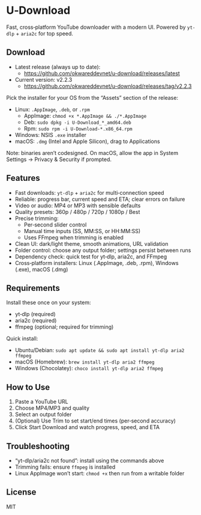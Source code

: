 # U‑Download

Fast, cross‑platform YouTube downloader with a modern UI. Powered by `yt-dlp` + `aria2c` for top speed.

## Download

- Latest release (always up to date):
  - https://github.com/okwareddevnet/u-download/releases/latest
- Current version: v2.2.3
  - https://github.com/okwareddevnet/u-download/releases/tag/v2.2.3

Pick the installer for your OS from the “Assets” section of the release:

- Linux: `.AppImage`, `.deb`, or `.rpm`
  - AppImage: `chmod +x *.AppImage && ./*.AppImage`
  - Deb: `sudo dpkg -i U-Download_*_amd64.deb`
  - Rpm: `sudo rpm -i U-Download-*.x86_64.rpm`
- Windows: NSIS `.exe` installer
- macOS: `.dmg` (Intel and Apple Silicon), drag to Applications

Note: binaries aren’t codesigned. On macOS, allow the app in System Settings → Privacy & Security if prompted.

## Features

- Fast downloads: `yt-dlp` + `aria2c` for multi‑connection speed
- Reliable: progress bar, current speed and ETA; clear errors on failure
- Video or audio: MP4 or MP3 with sensible defaults
- Quality presets: 360p / 480p / 720p / 1080p / Best
- Precise trimming:
  - Per‑second slider control
  - Manual time inputs (SS, MM:SS, or HH:MM:SS)
  - Uses FFmpeg when trimming is enabled
- Clean UI: dark/light theme, smooth animations, URL validation
- Folder control: choose any output folder; settings persist between runs
- Dependency check: quick test for yt‑dlp, aria2c, and FFmpeg
- Cross‑platform installers: Linux (.AppImage, .deb, .rpm), Windows (.exe), macOS (.dmg)

## Requirements

Install these once on your system:

- yt‑dlp (required)
- aria2c (required)
- ffmpeg (optional; required for trimming)

Quick install:

- Ubuntu/Debian: `sudo apt update && sudo apt install yt-dlp aria2 ffmpeg`
- macOS (Homebrew): `brew install yt-dlp aria2 ffmpeg`
- Windows (Chocolatey): `choco install yt-dlp aria2 ffmpeg`

## How to Use

1. Paste a YouTube URL
2. Choose MP4/MP3 and quality
3. Select an output folder
4. (Optional) Use Trim to set start/end times (per‑second accuracy)
5. Click Start Download and watch progress, speed, and ETA

## Troubleshooting

- “yt-dlp/aria2c not found”: install using the commands above
- Trimming fails: ensure `ffmpeg` is installed
- Linux AppImage won’t start: `chmod +x` then run from a writable folder

## License

MIT
